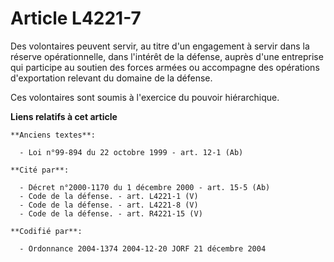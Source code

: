 # Article L4221-7

Des volontaires peuvent servir, au titre d'un engagement à servir dans la réserve opérationnelle, dans l'intérêt de la
défense, auprès d'une entreprise qui participe au soutien des forces armées ou accompagne des opérations d'exportation
relevant du domaine de la défense.

Ces volontaires sont soumis à l'exercice du pouvoir hiérarchique.

**Liens relatifs à cet article**

	**Anciens textes**:

	  - Loi n°99-894 du 22 octobre 1999 - art. 12-1 (Ab)

	**Cité par**:

	  - Décret n°2000-1170 du 1 décembre 2000 - art. 15-5 (Ab)
	  - Code de la défense. - art. L4221-1 (V)
	  - Code de la défense. - art. L4221-8 (V)
	  - Code de la défense. - art. R4221-15 (V)

	**Codifié par**:

	  - Ordonnance 2004-1374 2004-12-20 JORF 21 décembre 2004
